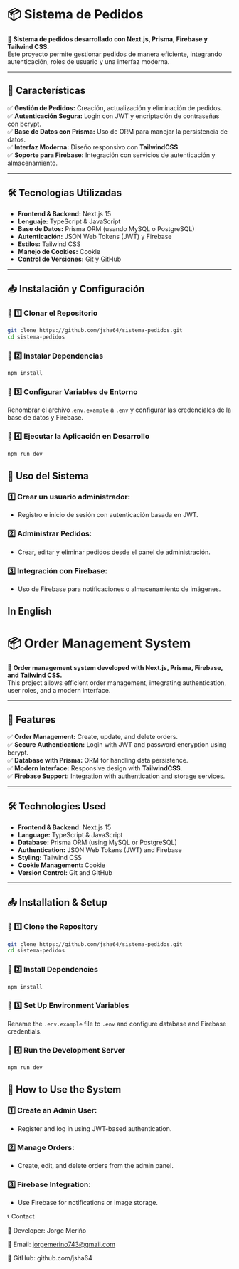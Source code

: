 # 📦 Sistema de Pedidos  

🚀 **Sistema de pedidos desarrollado con Next.js, Prisma, Firebase y Tailwind CSS**.  
Este proyecto permite gestionar pedidos de manera eficiente, integrando autenticación, roles de usuario y una interfaz moderna.  

---

## 🌟 **Características**  

✅ **Gestión de Pedidos:** Creación, actualización y eliminación de pedidos.  
✅ **Autenticación Segura:** Login con JWT y encriptación de contraseñas con bcrypt.  
✅ **Base de Datos con Prisma:** Uso de ORM para manejar la persistencia de datos.  
✅ **Interfaz Moderna:** Diseño responsivo con **TailwindCSS**.  
✅ **Soporte para Firebase:** Integración con servicios de autenticación y almacenamiento.  

---

## 🛠 **Tecnologías Utilizadas**  

- **Frontend & Backend:** Next.js 15  
- **Lenguaje:** TypeScript & JavaScript  
- **Base de Datos:** Prisma ORM (usando MySQL o PostgreSQL)  
- **Autenticación:** JSON Web Tokens (JWT) y Firebase  
- **Estilos:** Tailwind CSS  
- **Manejo de Cookies:** Cookie  
- **Control de Versiones:** Git y GitHub  

---

## 📥 **Instalación y Configuración**  

### 🔹 1️⃣ **Clonar el Repositorio**  
```bash
git clone https://github.com/jsha64/sistema-pedidos.git
cd sistema-pedidos
```

### 🔹 2️⃣ Instalar Dependencias
```bash
npm install
```

### 🔹 3️⃣ Configurar Variables de Entorno

Renombrar el archivo .`env.example` a `.env` y configurar las credenciales de la base de datos y Firebase.

### 🔹 4️⃣ Ejecutar la Aplicación en Desarrollo
```bash
npm run dev
```

## 📌 **Uso del Sistema**

### 1️⃣ Crear un usuario administrador:
- Registro e inicio de sesión con autenticación basada en JWT.

### 2️⃣ Administrar Pedidos:
- Crear, editar y eliminar pedidos desde el panel de administración.

### 3️⃣ Integración con Firebase:
- Uso de Firebase para notificaciones o almacenamiento de imágenes.

###

## In English


# 📦 Order Management System  

🚀 **Order management system developed with Next.js, Prisma, Firebase, and Tailwind CSS.**  
This project allows efficient order management, integrating authentication, user roles, and a modern interface.  

---

## 🌟 **Features**  

✅ **Order Management:** Create, update, and delete orders.  
✅ **Secure Authentication:** Login with JWT and password encryption using bcrypt.  
✅ **Database with Prisma:** ORM for handling data persistence.  
✅ **Modern Interface:** Responsive design with **TailwindCSS**.  
✅ **Firebase Support:** Integration with authentication and storage services.  

---

## 🛠 **Technologies Used**  

- **Frontend & Backend:** Next.js 15  
- **Language:** TypeScript & JavaScript  
- **Database:** Prisma ORM (using MySQL or PostgreSQL)  
- **Authentication:** JSON Web Tokens (JWT) and Firebase  
- **Styling:** Tailwind CSS  
- **Cookie Management:** Cookie  
- **Version Control:** Git and GitHub  

---

## 📥 **Installation & Setup**  

### 🔹 1️⃣ **Clone the Repository**  
```bash
git clone https://github.com/jsha64/sistema-pedidos.git
cd sistema-pedidos
```

### 🔹 2️⃣ Install Dependencies
```bash
npm install
```

### 🔹 3️⃣ Set Up Environment Variables

Rename the `.env.example` file to `.env` and configure database and Firebase credentials.

### 🔹 4️⃣ Run the Development Server
```bash
npm run dev
```

## 📌 **How to Use the System**
### 1️⃣ Create an Admin User:
- Register and log in using JWT-based authentication.

### 2️⃣ Manage Orders:
- Create, edit, and delete orders from the admin panel.

### 3️⃣ Firebase Integration:
- Use Firebase for notifications or image storage.

📞 Contact

👤 Developer: Jorge Meriño

📧 Email: jorgemerino743@gmail.com

🔗 GitHub: github.com/jsha64